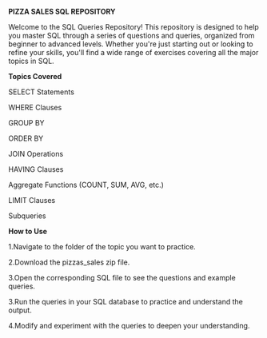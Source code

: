 ****PIZZA SALES SQL REPOSITORY****


Welcome to the SQL Queries Repository! This repository is designed to help you master SQL through a series of questions and queries, organized from beginner to advanced levels.
Whether you're just starting out or looking to refine your skills, you'll find a wide range of exercises covering all the major topics in SQL.


**Topics Covered**

SELECT Statements

WHERE Clauses

GROUP BY

ORDER BY

JOIN Operations

HAVING Clauses

Aggregate Functions (COUNT, SUM, AVG, etc.)

LIMIT Clauses

Subqueries 



**How to Use**

1.Navigate to the folder of the topic you want to practice.

2.Download the pizzas_sales zip file.

3.Open the corresponding SQL file to see the questions and example queries.

3.Run the queries in your SQL database to practice and understand the output.

4.Modify and experiment with the queries to deepen your understanding.
